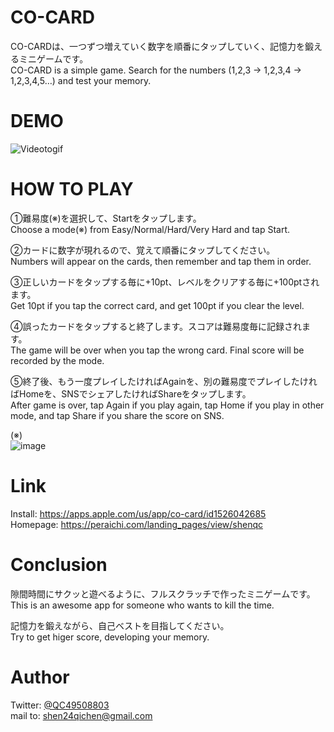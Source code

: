 # CO-CARD
CO-CARDは、一つずつ増えていく数字を順番にタップしていく、記憶力を鍛えるミニゲームです。  
CO-CARD is a simple game. Search for the numbers (1,2,3 → 1,2,3,4 → 1,2,3,4,5…) and test your memory. 

 
# DEMO

![Videotogif](https://user-images.githubusercontent.com/66754677/98461567-83adb880-21f0-11eb-99b2-d16fbb82090f.gif)


# HOW TO PLAY

①難易度(※)を選択して、Startをタップします。  
Choose a mode(※) from Easy/Normal/Hard/Very Hard and tap Start.

②カードに数字が現れるので、覚えて順番にタップしてください。  
Numbers will appear on the cards, then remember and tap them in order.

③正しいカードをタップする毎に+10pt、レベルをクリアする毎に+100ptされます。  
Get 10pt if you tap the correct card, and get 100pt if you clear the level.

④誤ったカードをタップすると終了します。スコアは難易度毎に記録されます。  
The game will be over when you tap the wrong card. Final score will be recorded by the mode.

⑤終了後、もう一度プレイしたければAgainを、別の難易度でプレイしたければHomeを、SNSでシェアしたければShareをタップします。  
After game is over, tap Again if you play again, tap Home if you play in other mode, and tap Share if you share the score on SNS.

(※)  
![image](https://user-images.githubusercontent.com/66754677/98485801-4e3eb480-225c-11eb-83d3-9240bc058cb0.jpg)


# Link

Install: https://apps.apple.com/us/app/co-card/id1526042685  
Homepage: https://peraichi.com/landing_pages/view/shenqc

# Conclusion
隙間時間にサクッと遊べるように、フルスクラッチで作ったミニゲームです。  
This is an awesome app for someone who wants to kill the time.  
  
記憶力を鍛えながら、自己ベストを目指してください。  
Try to get higer score, developing your memory.

# Author
Twitter: [@QC49508803](https://twitter.com/QC49508803)  
mail to: shen24qichen@gmail.com
